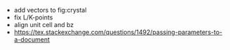 - add vectors to fig:crystal
- fix L/K-points
- align unit cell and bz
- https://tex.stackexchange.com/questions/1492/passing-parameters-to-a-document